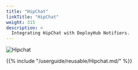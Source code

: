 ```yaml
---
title: "HipChat"
linkTitle: "HipChat"
weight: 315
description: >
  Integrating HipChat with DeployHub Notifiers.
---
```


![Hipchat](/userguide/images/hipchat.png)

{{% include "/userguide/reusable/Hipchat.md/" %}}
